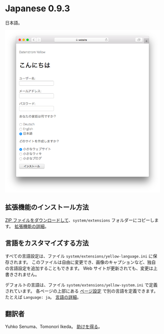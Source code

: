 # Japanese 0.9.3

日本語。

<p align="center"><img src="SCREENSHOT.png" alt="スクリーンショット"></p>

## 拡張機能のインストール方法

[ZIP ファイルをダウンロードして](https://github.com/annaesvensson/yellow-language/raw/main/downloads/japanese.zip)、`system/extensions` フォルダーにコピーします。 [拡張機能の詳細](https://github.com/annaesvensson/yellow-update)。

## 言語をカスタマイズする方法

すべての言語設定は、ファイル `system/extensions/yellow-language.ini` に保存されます。 このファイルは自由に変更でき、画像のキャプションなど、独自の言語設定を追加することもできます。 Web サイトが更新されても、変更は上書きされません。

デフォルトの言語は、ファイル `system/extensions/yellow-system.ini` で定義されています。 各ページの上部にある [ページ設定](https://github.com/annaesvensson/yellow-core#settings-page) で別の言語を定義できます。たとえば `Language: ja`。 [言語の詳細](https://datenstrom.se/yellow/help/how-to-customise-languages)。

## 翻訳者

Yuhko Senuma、Tomonori Ikeda。 [助けを得る](https://datenstrom.se/yellow/help/)。
